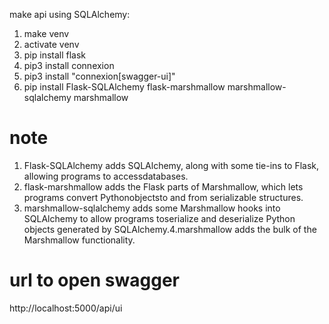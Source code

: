 make api using SQLAlchemy:

1. make venv
2. activate venv
3. pip install flask
4. pip3 install connexion
5. pip3 install "connexion[swagger-ui]"
6. pip install Flask-SQLAlchemy flask-marshmallow marshmallow-sqlalchemy marshmallow

# note 
1. Flask-SQLAlchemy adds SQLAlchemy, along with some tie-ins to Flask, allowing programs to accessdatabases.
2. flask-marshmallow adds the Flask parts of Marshmallow, which lets programs convert Pythonobjectsto and from serializable structures.
3. marshmallow-sqlalchemy adds some Marshmallow hooks into SQLAlchemy to allow programs toserialize and deserialize Python objects generated by SQLAlchemy.4.marshmallow adds the bulk of the Marshmallow functionality.

# url to open swagger
http://localhost:5000/api/ui
